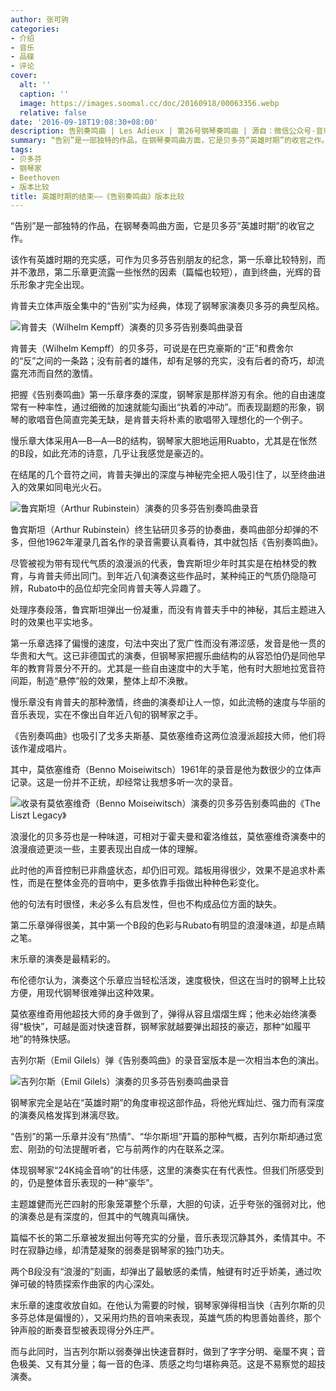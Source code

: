 ```yaml
---
author: 张可驹
categories:
- 介绍
- 音乐
- 品碟
- 评论
cover:
  alt: ''
  caption: ''
  image: https://images.soomal.cc/doc/20160918/00063356.webp
  relative: false
date: '2016-09-18T19:08:30+08:00'
description: 告别奏鸣曲 | Les Adieux | 第26号钢琴奏鸣曲 | 源自：微信公众号-音乐烩 | 版权：转载 |  平均/总评分：10.00/20
summary: “告别”是一部独特的作品，在钢琴奏鸣曲方面，它是贝多芬“英雄时期”的收官之作。该作有英雄时期的充实感，可作为贝多芬告别朋友的纪念，第一乐章比较特别，而并不激昂，第二乐章更流露一些怅然的因素（篇幅也较短），直到终曲，光辉的音乐形象才完全出现……
tags:
- 贝多芬
- 钢琴家
- Beethoven
- 版本比较
title: 英雄时期的结束――《告别奏鸣曲》版本比较
---
```


“告别”是一部独特的作品，在钢琴奏鸣曲方面，它是贝多芬“英雄时期”的收官之作。

该作有英雄时期的充实感，可作为贝多芬告别朋友的纪念，第一乐章比较特别，而并不激昂，第二乐章更流露一些怅然的因素（篇幅也较短），直到终曲，光辉的音乐形象才完全出现。

肯普夫立体声版全集中的“告别”实为经典，体现了钢琴家演奏贝多芬的典型风格。

![肯普夫（Wilhelm Kempff）演奏的贝多芬告别奏鸣曲录音](https://images.soomal.cc/doc/20160918/00063356.webp)





肯普夫（Wilhelm Kempff）的贝多芬，可说是在巴克豪斯的“正”和费舍尔的“反”之间的一条路；没有前者的雄伟，却有足够的充实，没有后者的奇巧，却流露充沛而自然的激情。

把握《告别奏鸣曲》第一乐章序奏的深度，钢琴家是那样游刃有余。他的自由速度常有一种率性，通过细微的加速就能勾画出“执着的冲动”。而表现副题的形象，钢琴的歌唱音色简直完美无缺，是肯普夫将朴素的歌唱带入理想化的一个例子。

慢乐章大体采用A―B―A―B的结构，钢琴家大胆地运用Ruabto，尤其是在怅然的B段，如此充沛的诗意，几乎让我感觉是豪迈的。

在结尾的几个音符之间，肯普夫弹出的深度与神秘完全把人吸引住了，以至终曲进入的效果如同电光火石。

![鲁宾斯坦（Arthur Rubinstein）演奏的贝多芬告别奏鸣曲录音](https://images.soomal.cc/doc/20160918/00063357_01.webp)





鲁宾斯坦（Arthur Rubinstein）终生钻研贝多芬的协奏曲，奏鸣曲部分却弹的不多，但他1962年灌录几首名作的录音需要认真看待，其中就包括《告别奏鸣曲》。

尽管被视为带有现代气质的浪漫派的代表，鲁宾斯坦少年时其实是在柏林受的教育，与肯普夫师出同门。到年近八旬演奏这些作品时，某种纯正的气质仍隐隐可辨，Rubato中的品位却完全同肯普夫等人异趣了。

处理序奏段落，鲁宾斯坦弹出一份凝重，而没有肯普夫手中的神秘，其后主题进入时的效果也平实地多。

第一乐章选择了偏慢的速度，句法中突出了宽广性而没有滞涩感，发音是他一贯的华贵和大气。这已非德国式的演奏，但钢琴家把握乐曲结构的从容恐怕仍是同他早年的教育背景分不开的。尤其是一些自由速度中的大手笔，他有时大胆地拉宽音符间距，制造“悬停”般的效果，整体上却不涣散。

慢乐章没有肯普夫的那种激情，终曲的演奏却让人一惊，如此流畅的速度与华丽的音乐表现，实在不像出自年近八旬的钢琴家之手。

《告别奏鸣曲》也吸引了戈多夫斯基、莫依塞维奇这两位浪漫派超技大师，他们将该作灌成唱片。

其中，莫依塞维奇（Benno Moiseiwitsch）1961年的录音是他为数很少的立体声记录。这是一份并不正统，却经常让我想多听一次的录音。

![收录有莫依塞维奇（Benno Moiseiwitsch）演奏的贝多芬告别奏鸣曲的《The Liszt Legacy》](https://images.soomal.cc/doc/20160918/00063358_01.webp)





浪漫化的贝多芬也是一种味道，可相对于霍夫曼和霍洛维兹，莫依塞维奇演奏中的浪漫痕迹更淡一些，主要表现出自成一体的理解。

此时他的声音控制已非鼎盛状态，却仍旧可观。踏板用得很少，效果不是追求朴素性，而是在整体金亮的音响中，更多依靠手指做出种种色彩变化。

他的句法有时很怪，未必多么有启发性，但也不构成品位方面的缺失。

第二乐章弹得很美，其中第一个B段的色彩与Rubato有明显的浪漫味道，却是点睛之笔。

末乐章的演奏是最精彩的。

布伦德尔认为，演奏这个乐章应当轻松活泼，速度极快，但这在当时的钢琴上比较方便，用现代钢琴很难弹出这种效果。

莫依塞维奇用他超技大师的身手做到了，弹得从容且熠熠生辉；他未必始终演奏得“极快”，可越是面对快速音群，钢琴家就越要弹出超技的豪迈，那种“如履平地”的特殊快感。

吉列尔斯（Emil Gilels）弹《告别奏鸣曲》的录音室版本是一次相当本色的演出。

![吉列尔斯（Emil Gilels）演奏的贝多芬告别奏鸣曲录音](https://images.soomal.cc/doc/20160918/00063359.webp)





钢琴家完全是站在“英雄时期”的角度审视这部作品，将他光辉灿烂、强力而有深度的演奏风格发挥到淋漓尽致。

“告别”的第一乐章并没有“热情”、“华尔斯坦”开篇的那种气概，吉列尔斯却通过宽宏、刚劲的句法提醒听者，它与前两作的内在联系之深。

体现钢琴家“24K纯金音响”的壮伟感，这里的演奏实在有代表性。但我们所感受到的，仍是整体音乐表现的一种“豪华”。

主题雄健而光芒四射的形象笼罩整个乐章，大胆的句读，近乎夸张的强弱对比，他的演奏总是有深度的，但其中的气魄真叫痛快。

篇幅不长的第二乐章被发掘出何等充实的分量，音乐表现沉静其外，柔情其中。不时在寂静边缘，却清楚凝聚的弱奏是钢琴家的独门功夫。

两个B段没有“浪漫的”刻画，却弹出了最敏感的柔情，触键有时近乎娇美，通过吹弹可破的特质探索作曲家的内心深处。

末乐章的速度收放自如。在他认为需要的时候，钢琴家弹得相当快（吉列尔斯的贝多芬总体是偏慢的），又采用灼热的音响来表现，英雄气质的构思善始善终，那个钟声般的断奏音型被表现得分外庄严。

而与此同时，当吉列尔斯以弱奏弹出快速音群时，做到了字字分明、毫厘不爽；音色极美、又有其分量；每一音的色泽、质感之均匀堪称典范。这是不易察觉的超技演奏。